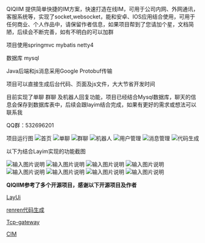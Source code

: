 QIQIIM 提供简单快捷的IM方案，快速打造在线IM，可用于公司内网、外网通讯，客服系统等，实现了socket,websocket，能和安卓、IOS应用结合使用，可用于任何商业、个人作品中，请保留作者信息，如果项目帮到了您请加个星，文档简陋，后续会不断完善，如有不明白的可以加群

项目使用springmvc mybatis netty4

数据库  mysql

Java后端和js消息采用Google Protobuf传输

项目可以直接生成后台代码、页面及js文件，大大节省开发时间

目前实现了单聊 群聊 及机器人回复功能，项目已经结合Mysql数据库，聊天的信息会保存到数据库表中，后续会跟layim结合完成，如果有更好的需求或想法可以联系我 

QQ群：532696201

项目运行图
![首页](https://gitee.com/uploads/images/2017/1129/135448_76529268_1644780.png "QQ图片20171129135331.png")
![单聊](https://gitee.com/uploads/images/2017/1124/131757_0d40833f_1644780.png "图片2.png")
![群聊](https://gitee.com/uploads/images/2017/1124/131808_e55369c4_1644780.png "图片3.png")
![机器人](https://gitee.com/uploads/images/2017/1124/131822_f8984f96_1644780.png "图片4.png")
![用户管理](https://gitee.com/uploads/images/2017/1124/131832_59945c72_1644780.png "图片5.png")
![消息管理](https://gitee.com/uploads/images/2017/1124/131851_3ed48ae6_1644780.png "图片6.png")
![代码生成](https://gitee.com/uploads/images/2017/1124/131901_05fbcb63_1644780.png "图片7.png")

以下为结合Layim实现的功能截图

![输入图片说明](https://gitee.com/uploads/images/2017/1129/135512_76c8644f_1644780.png "QQ图片20171129134102.png")
![输入图片说明](https://gitee.com/uploads/images/2017/1129/135546_8cfed41d_1644780.png "QQ图片20171129134130.png")
![输入图片说明](https://gitee.com/uploads/images/2017/1129/135557_e901c42f_1644780.png "QQ图片20171129134145.png")
![输入图片说明](https://gitee.com/uploads/images/2017/1129/135610_5d6d8a4e_1644780.png "QQ图片20171129134217.png")
![输入图片说明](https://gitee.com/uploads/images/2017/1129/135620_01b1ee66_1644780.png "QQ图片20171129134235.png")
![输入图片说明](https://gitee.com/uploads/images/2017/1129/135628_63b9ce67_1644780.png "QQ图片20171129134351.png")
![输入图片说明](https://gitee.com/uploads/images/2017/1129/135636_58543ad4_1644780.png "QQ图片20171129134502.png")
![输入图片说明](https://gitee.com/uploads/images/2017/1129/135646_202d82d6_1644780.png "QQ图片20171129134512.png")


 **QIQIIM参考了多个开源项目，感谢以下开源项目及作者** 


[LayUi](https://gitee.com/sentsin/layui)

[renren代码生成](https://gitee.com/babaio/renren-generator)

[Tcp-gateway](https://github.com/linkedkeeper/tcp-gateway)

[CIM](https://gitee.com/farsunset/cim)

